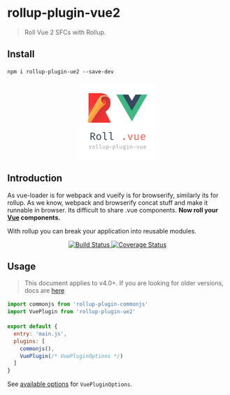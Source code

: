 # rollup-plugin-vue2


> Roll Vue 2 SFCs with Rollup.

## Install

`
npm i rollup-plugin-ue2 --save-dev
`

<div class="text-xs-center" align="center" style="margin: 20px">
  <img src="https://raw.githubusercontent.com/vuejs/rollup-plugin-vue/master/docs/.vuepress/public/logo.png">
</div>

## Introduction

As vue-loader is for webpack and vueify is for browserify, similarly its for rollup. As we know, webpack and browserify concat stuff and make it runnable in browser. Its difficult to share .vue components. **Now roll your [Vue](http://vuejs.org/) components.**

With rollup you can break your application into reusable modules.

<p align="center">
  <a href="https://circleci.com/gh/vuejs/rollup-plugin-vue">
    <img src="https://circleci.com/gh/vuejs/rollup-plugin-vue.svg?style=svg" alt="Build Status" />
  </a>
  <a href="https://coveralls.io/github/znck/rollup-plugin-vue?branch=master">
    <img src="https://coveralls.io/repos/github/znck/rollup-plugin-vue/badge.svg?branch=master&style=flat-square" alt="Coverage Status" />
  </a>
</p>

## Usage

> This document applies to v4.0+. If you are looking for older versions, docs are [here](https://github.com/vuejs/rollup-plugin-vue/tree/2.2/docs)

```js
import commonjs from 'rollup-plugin-commonjs' 
import VuePlugin from 'rollup-plugin-ue2'

export default {
  entry: 'main.js',
  plugins: [
    commonjs(),
    VuePlugin(/* VuePluginOptions */)
  ]
}
```

See [available options](https://rollup-plugin-vue.vuejs.org/options.html) for `VuePluginOptions`.

